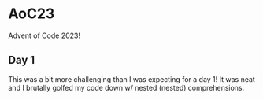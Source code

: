 # AoC23
Advent of Code 2023!

## Day 1
This was a bit more challenging than I was expecting for a day 1! It was neat and I brutally golfed my code down w/ nested (nested) comprehensions.

